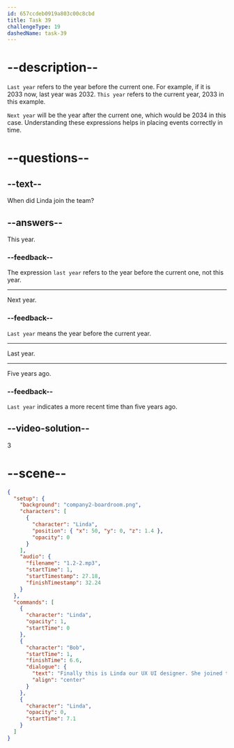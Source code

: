 ```yaml
---
id: 657ccdeb0919a803c00c8cbd
title: Task 39
challengeType: 19
dashedName: task-39
---
```

<!--
AUDIO REFERENCE:
Finally, this is Linda, our UX/UI designer. She joined the team last year.
-->

# --description--

`Last year` refers to the year before the current one. For example, if it is 2033 now, last year was 2032. `This year` refers to the current year, 2033 in this example. 

`Next year` will be the year after the current one, which would be 2034 in this case. Understanding these expressions helps in placing events correctly in time.

# --questions--

## --text--

When did Linda join the team?

## --answers--

This year.

### --feedback--

The expression `last year` refers to the year before the current one, not this year.

---

Next year.

### --feedback--

`Last year` means the year before the current year.

---

Last year.

---

Five years ago.

### --feedback--

`Last year` indicates a more recent time than five years ago.

## --video-solution--

3

# --scene--

```json
{
  "setup": {
    "background": "company2-boardroom.png",
    "characters": [
      {
        "character": "Linda",
        "position": { "x": 50, "y": 0, "z": 1.4 },
        "opacity": 0
      }
    ],
    "audio": {
      "filename": "1.2-2.mp3",
      "startTime": 1,
      "startTimestamp": 27.18,
      "finishTimestamp": 32.24
    }
  },
  "commands": [
    {
      "character": "Linda",
      "opacity": 1,
      "startTime": 0
    },
    {
      "character": "Bob",
      "startTime": 1,
      "finishTime": 6.6,
      "dialogue": {
        "text": "Finally this is Linda our UX UI designer. She joined the team last year.",
        "align": "center"
      }
    },
    {
      "character": "Linda",
      "opacity": 0,
      "startTime": 7.1
    }
  ]
}
```
